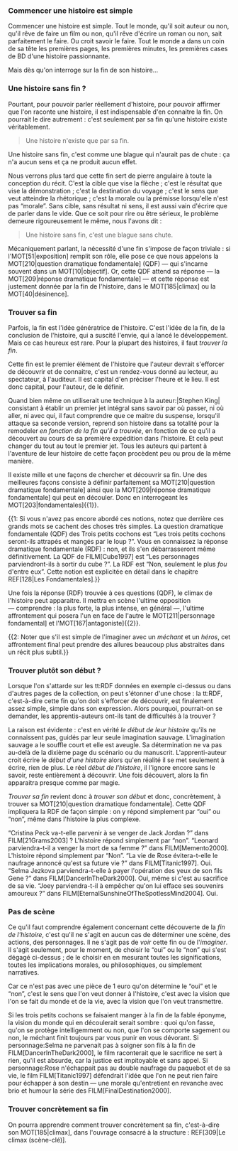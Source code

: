 <!-- Page: #557 Trouver sa fin -->

### Commencer une histoire est simple

Commencer une histoire est simple. Tout le monde, qu'il soit auteur ou non, qu'il rêve de faire un film ou non, qu'il rêve d'écrire un roman ou non, sait parfaitement le faire. Ou croit savoir le faire. Tout le monde a dans un coin de sa tête les premières pages, les premières minutes, les premières cases de BD d'une histoire passionnante.

Mais dès qu'on interroge sur la fin de son histoire…

### Une histoire sans fin ?

Pourtant, pour pouvoir parler réellement d'histoire, pour pouvoir affirmer que l'on raconte une histoire, il est indispensable d'en connaitre la fin. On pourrait le dire autrement : c'est seulement par sa fin qu'une histoire existe véritablement.

> Une histoire n'existe que par sa fin.

Une histoire sans fin, c'est comme une blague qui n'aurait pas de chute : ça n'a aucun sens et ça ne produit aucun effet.

Nous verrons plus tard que cette fin sert de pierre angulaire à toute la conception du récit. C'est la cible que vise la flèche ; c'est le résultat que vise la démonstration ; c'est la destination du voyage ; c'est le sens que veut atteindre la rhétorique ; c'est la morale ou la prémisse lorsqu'elle n'est pas “morale”. Sans cible, sans résultat ni sens, il est aussi vain d'écrire que de parler dans le vide. Que ce soit pour rire ou être sérieux, le problème demeure rigoureusement le même, nous l'avons dit :

> Une histoire sans fin, c'est une blague sans chute.

Mécaniquement parlant, la nécessité d'une fin s'impose de façon triviale : si l'MOT[51|exposition] remplit son rôle, elle pose ce que nous appelons la MOT[210|question dramatique fondamentale] (QDF) — qui s'incarne souvent dans un MOT[10|objectif]. Or, cette QDF attend sa réponse — la MOT[209|réponse dramatique fondamentale] — et cette réponse est justement donnée par la fin de l'histoire, dans le MOT[185|climax] ou la MOT[40|désinence].

### Trouver sa fin

Parfois, la fin est l'idée génératrice de l'histoire. C'est l'idée de la fin, de la conclusion de l'histoire, qui a suscité l'envie, qui a lancé le développement. Mais ce cas heureux est rare. Pour la plupart des histoires, il faut *trouver la fin*.

Cette fin est le premier élément de l'histoire que l'auteur devrait s'efforcer de découvrir et de connaitre, c'est un rendez-vous donné au lecteur, au spectateur, à l'auditeur. Il est capital d'en préciser l'heure et le lieu. Il est donc capital, pour l'auteur, de le définir.

Quand bien même on utiliserait une technique à la auteur:|Stephen King| consistant à établir un premier jet intégral sans savoir par où passer, ni où aller, ni avec qui, il faut comprendre que ce maitre du suspense, lorsqu'il attaque sa seconde version, reprend son histoire dans sa totalité pour la remodeler *en fonction de la fin qu'il a trouvée*, en fonction de ce qu'il a découvert au cours de sa première expédition dans l'histoire. Et cela peut changer du tout au tout le premier jet. Tous les auteurs qui partent à l'aventure de leur histoire de cette façon procèdent peu ou prou de la même manière.

Il existe mille et une façons de chercher et découvrir sa fin. Une des meilleures façons consiste à définir parfaitement sa MOT[210|question dramatique fondamentale] ainsi que la MOT[209|réponse dramatique fondamentale] qui peut en découler. Donc en interrogeant les MOT[203|fondamentales]{{1}}. 
<!-- NOTES -->
{{1: Si vous n'avez pas encore abordé ces notions, notez que derrière ces grands mots se cachent des choses très simples. La question dramatique fondamentale (QDF) des <span class='film'>Trois petits cochons</span> est “Les trois petits cochons seront-ils attrapés et mangés par le loup ?”. Vous en connaissez la réponse dramatique fondamentale (RDF) : non, et ils s'en débarrasseront même définitivement. La QDF de FILM[Cube1997] est “Les personnages parviendront-ils à sortir du cube ?”. La RDF est “Non, seulement le plus <em>fou</em> d'entre eux”.  Cette notion est explicitée en détail dans le chapitre REF[128|Les Fondamentales].}}
<!-- /NOTES -->

Une fois la réponse (RDF) trouvée à ces questions (QDF), le climax de l'histoire peut apparaitre. Il mettra en scène l'ultime opposition — comprendre : la plus forte, la plus intense, en général —, l'ultime affrontement qui posera l'un en face de l'autre le MOT[211|personnage fondamental] et l'MOT[167|antagoniste]{{2}}.
<!-- NOTES -->
{{2: Noter que s'il est simple de l'imaginer avec un <em>méchant</em> et un <em>héros</em>, cet affrontement final peut prendre des allures beaucoup plus abstraites dans un récit plus subtil.}}
<!-- /NOTES -->

### Trouver plutôt son début ?

Lorsque l'on s'attarde sur les tt:RDF données en exemple ci-dessus ou dans d'autres pages de la collection, on peut s'étonner d'une chose : la tt:RDF, c'est-à-dire cette fin qu'on doit s'efforcer de découvrir, est finalement assez simple, simple dans son expression. Alors pourquoi, pourrait-on se demander, les apprentis-auteurs ont-ils tant de difficultés à la trouver ?

La raison est évidente : c'est en vérité *le début de leur histoire* qu'ils ne connaissent pas, guidés par leur seule imagination sauvage. L'imagination sauvage a le souffle court et elle est aveugle. Sa détermination ne va pas au-delà de la dixième page du scénario ou du manuscrit. L'apprenti-auteur croit écrire le *début d'une histoire* alors qu'en réalité il se met seulement à écrire, rien de plus. Le réel *début de l'histoire*, il l'ignore encore sans le savoir, reste entièrement à découvrir. Une fois découvert, alors la fin apparaitra presque comme par magie.

*Trouver sa fin* revient donc à *trouver son début* et donc, concrètement, à trouver sa MOT[210|question dramatique fondamentale]. Cette QDF impliquera la RDF de façon simple : on y répond simplement par “oui” ou “non”, même dans l'histoire la plus complexe.

“Cristina Peck va-t-elle parvenir à se venger de Jack Jordan ?” dans FILM[21Grams2003] ? L'histoire répond simplement par “non”. “Leonard parviendra-t-il a venger la mort de sa femme ?” dans FILM[Memento2000]. L'histoire répond simplement par “Non”. “La vie de Rose évitera-t-elle le naufrage annoncé qu'est sa future vie ?” dans FILM[Titanic1997]. Oui. “Selma Jezkova parviendra-t-elle à payer l'opération des yeux de son fils Gene ?” dans FILM[DancerInTheDark2000]. Oui, même si c'est au sacrifice de sa vie. “Joey parviendra-t-il à empêcher qu'on lui efface ses souvenirs amoureux ?” dans FILM[EternalSunshineOfTheSpotlessMind2004]. Oui.

### Pas de scène

Ce qu'il faut comprendre également concernant cette découverte de la *fin de l'histoire*, c'est qu'il ne s'agit en aucun cas de déterminer une scène, des actions, des personnages. Il ne s'agit pas de *voir* cette fin ou de l'*imaginer*. Il s'agit seulement, pour le moment, de choisir le “oui” ou le “non” qui s'est dégagé ci-dessus ; de le choisir en en mesurant toutes les significations, toutes les implications morales, ou philosophiques, ou simplement narratives.

Car ce n'est pas avec une pièce de 1 euro qu'on détermine le “oui” et le “non”, c'est le sens que l'on veut donner à l'histoire, c'est avec la vision que l'on se fait du monde et de la vie, avec la vision que l'on veut transmettre.

Si les trois petits cochons se faisaient manger à la fin de la fable éponyme, la vision du monde qui en découlerait serait sombre : quoi qu'on fasse, qu'on se protège intelligemment ou non, que l'on se comporte sagement ou non, le méchant finit toujours par vous punir en vous dévorant. Si personnage:Selma ne parvenait pas à soigner son fils à la fin de FILM[DancerInTheDark2000], le film raconterait que le sacrifice ne sert à rien, qu'il est absurde, car la justice est impitoyable et sans appel. Si personnage:Rose n'échappait pas au double naufrage du paquebot et de sa vie, le film FILM[Titanic1997] défendrait l'idée que l'on ne peut rien faire pour échapper à son destin — une morale qu'entretient en revanche avec brio et humour la série des FILM[FinalDestination2000].

### Trouver concrètement sa fin

On pourra apprendre comment trouver concrètement sa fin, c'est-à-dire son  MOT[185|climax], dans l'ouvrage consacré à la structure : REF[309|Le climax (scène-clé)].